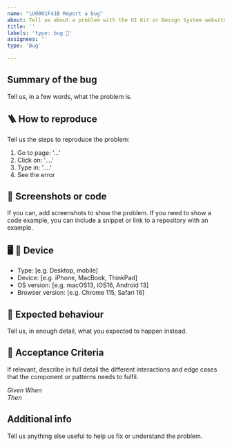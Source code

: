 ```yaml
---
name: "\U0001F41B Report a bug"
about: Tell us about a problem with the UI Kit or Design System website.
title: ''
labels: 'type: bug 🐛'
assignees: ''
type: 'Bug'

---
```


## Summary of the bug 
Tell us, in a few words, what the problem is. 

## 🪜 How to reproduce 
Tell us the steps to reproduce the problem: 
1. Go to page: '...' 
2. Click on: '....' 
3. Type in: '....' 
4. See the error 

## 📸 Screenshots or code 
If you can, add screenshots to show the problem. If you need to show a code example, you can include a snippet or link to a repository with an example. 

## 🖥 📱 Device 
- Type: [e.g. Desktop, mobile] 
- Device: [e.g. iPhone, MacBook, ThinkPad] 
- OS version: [e.g. macOS13, iOS16, Android 13] 
- Browser version: [e.g. Chrome 115, Safari 16] 

## 🧐 Expected behaviour 
Tell us, in enough detail, what you expected to happen instead. 

## 📝 Acceptance Criteria  
If relevant, describe in full detail the different interactions and edge cases that the component or patterns needs to fulfil. 

*Given* 
*When*  
*Then* 

## Additional info 
Tell us anything else useful to help us fix or understand the problem.